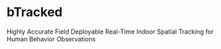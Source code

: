 # bTracked
Highly Accurate Field Deployable Real-Time Indoor Spatial Tracking for Human Behavior Observations
